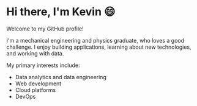 # Hi there, I'm Kevin :smile:

Welcome to my GitHub profile!

I'm a mechanical engineering and physics graduate, who loves a good challenge. I enjoy building applications, learning about new technologies, and working with data.

My primary interests include:

-   Data analytics and data engineering
-   Web development
-   Cloud platforms
-   DevOps
